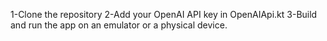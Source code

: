 1-Clone the repository
2-Add your OpenAI API key in OpenAIApi.kt
3-Build and run the app on an emulator or a physical device.
